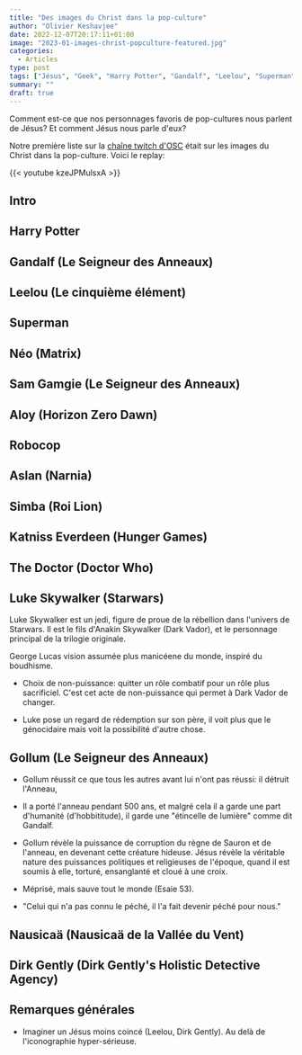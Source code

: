 ```yaml
---
title: "Des images du Christ dans la pop-culture"
author: "Olivier Keshavjee"
date: 2022-12-07T20:17:11+01:00
image: "2023-01-images-christ-popculture-featured.jpg"
categories:
  - Articles
type: post
tags: ["Jésus", "Geek", "Harry Potter", "Gandalf", "Leelou", "Superman", "Néo", "Sam Gamegie", "Tolkien", "Robocop", "Aslan", "Simba", "Katniss Everdeen", "The Doctor", "Luke Skywalker", "Gollum", "Nausicaä", "Dirk Gently" ]
summary: ""
draft: true
---
```


Comment est-ce que nos personnages favoris de pop-cultures nous parlent de Jésus? Et comment Jésus nous parle d'eux?

Notre première liste sur la [chaîne twitch d'OSC](https://www.twitch.tv/opensourcechurch) était sur les images du Christ dans la pop-culture. Voici le replay:

{{< youtube kzeJPMulsxA >}}



## Intro

## Harry Potter

## Gandalf (Le Seigneur des Anneaux)

## Leelou (Le cinquième élément)

## Superman

## Néo (Matrix)

## Sam Gamgie (Le Seigneur des Anneaux)

## Aloy (Horizon Zero Dawn)

## Robocop

## Aslan (Narnia)

## Simba (Roi Lion)

## Katniss Everdeen (Hunger Games)

## The Doctor (Doctor Who)

## Luke Skywalker (Starwars)

Luke Skywalker est un jedi, figure de proue de la rébellion dans l'univers de Starwars. Il est le fils d'Anakin Skywalker (Dark Vador), et le personnage principal de la trilogie originale.

George Lucas vision assumée plus manicéene du monde, inspiré du boudhisme.

- Choix de non-puissance: quitter un rôle combatif pour un rôle plus sacrificiel. C'est cet acte de non-puissance qui permet à Dark Vador de changer.

- Luke pose un regard de rédemption sur son père, il voit plus que le génocidaire mais voit la possibilité d'autre chose.


## Gollum (Le Seigneur des Anneaux)

- Gollum réussit ce que tous les autres avant lui n'ont pas réussi: il détruit l'Anneau, 

- Il a porté l'anneau pendant 500 ans, et malgré cela il a garde une part d'humanité (d'hobbititude), il garde une "étincelle de lumière" comme dit Gandalf.
- Gollum révèle la puissance de corruption du règne de Sauron et de l'anneau, en devenant cette créature hideuse. Jésus révèle la véritable nature des puissances politiques et religieuses de l'époque, quand il est soumis à elle, torturé, ensanglanté et cloué à une croix.
- Méprisé, mais sauve tout le monde (Esaie 53).
- "Celui qui n'a pas connu le péché, il l'a fait devenir péché pour nous."


## Nausicaä (Nausicaä de la Vallée du Vent)

## Dirk Gently (Dirk Gently's Holistic Detective Agency)

## Remarques générales

- Imaginer un Jésus moins coincé (Leelou, Dirk Gently). Au delà de l'iconographie hyper-sérieuse.